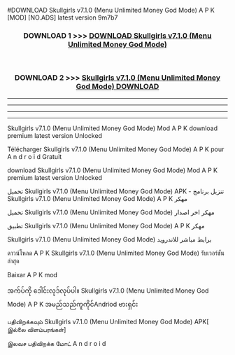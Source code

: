#DOWNLOAD Skullgirls  v7.1.0 (Menu Unlimited Money God Mode) A P K [MOD] [NO.ADS] latest version 9m7b7



<div align="center">

<h3>DOWNLOAD 1 >>> <a href="https://teeasianyam.web.app?sq=Skullgirls  v7.1.0 (Menu Unlimited Money God Mode)">DOWNLOAD Skullgirls  v7.1.0 (Menu Unlimited Money God Mode) </a></h3><br>

<h3>DOWNLOAD 2 >>> <a href="https://teeasianyam.web.app?sq=Skullgirls  v7.1.0 (Menu Unlimited Money God Mode) ">Skullgirls  v7.1.0 (Menu Unlimited Money God Mode)  DOWNLOAD </a></h3>

</div>


----------------------------------------------------------

----------------------------------------------------------

----------------------------------------------------------

----------------------------------------------------------


Skullgirls  v7.1.0 (Menu Unlimited Money God Mode)  Mod A P K download premium latest version Unlocked

Télécharger Skullgirls  v7.1.0 (Menu Unlimited Money God Mode)  A P K pour A n d r o i d Gratuit

download Skullgirls  v7.1.0 (Menu Unlimited Money God Mode)  Mod A P K premium latest version Unlocked

تحميل Skullgirls  v7.1.0 (Menu Unlimited Money God Mode)  APK - تنزيل برنامج Skullgirls  v7.1.0 (Menu Unlimited Money God Mode)  A P K مهكر

تحميل Skullgirls  v7.1.0 (Menu Unlimited Money God Mode)  مهكر اخر اصدار

تطبيق Skullgirls  v7.1.0 (Menu Unlimited Money God Mode)  A P K مهكر

Skullgirls  v7.1.0 (Menu Unlimited Money God Mode)  برابط مباشر للاندرويد

ดาวน์โหลด A P K Skullgirls  v7.1.0 (Menu Unlimited Money God Mode)  รับเวอร์ชันล่าสุด

Baixar A P K mod

အက်ပ်ကို ဒေါင်းလုဒ်လုပ်ပါ။ Skullgirls  v7.1.0 (Menu Unlimited Money God Mode)  A P K အမည်သည်ကူကိုင်Andriod ဗားရှင်း

பதிவிறக்கவும் Skullgirls  v7.1.0 (Menu Unlimited Money God Mode)  APK[ இல்லை விளம்பரங்கள்] 
 
இலவச பதிவிறக்க மோட் A n d r o i d



